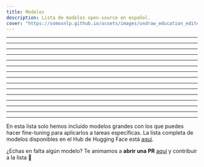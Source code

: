 ```yaml
---
title: Modelos
description: Lista de modelos open-source en español. 
cover: "https://somosnlp.github.io/assets/images/undraw_education_edited.svg" 
---
```


<ResourceItem
    name="BETO"
    :tags="['BERT', 'base (case, uncased)', 'propósito general']"
    description
    website
    github
    paper="https://users.dcc.uchile.cl/~jperez/papers/pml4dc2020.pdf"
    hf_contributor_handle="dccuchile"
    hf_model_name="bert-base-spanish-wwm-uncased" 
/>

---

<ResourceItem
    name="BERTIN"
    :tags="['RoBERTa', 'base', 'propósito general']"
    description
    website="https://huggingface.co/spaces/bertin-project/bertin"
    github
    paper
    hf_contributor_handle="bertin-project"
    hf_model_name="bertin-roberta-base-spanish" 
/>

---

<ResourceItem
    name="RoBERTa BNE"
    :tags="['RoBERTa', 'base, large', 'propósito general']"
    description
    website
    github
    paper
    hf_contributor_handle="PlanTL-GOB-ES"
    hf_model_name="roberta-base-bne" 
/>

---

<ResourceItem
    name="RoBERTa Biomedical Clinical"
    :tags="['RoBERTa', 'base', 'textos bioclínicos']"
    description
    website
    github="https://github.com/PlanTL-GOB-ES/lm-biomedical-clinical-es"
    paper="https://arxiv.org/abs/2109.03570"
    hf_contributor_handle="PlanTL-GOB-ES"
    hf_model_name="roberta-base-biomedical-clinical-es" 
/>

---

<ResourceItem
    name="BioMedtra"
    :tags="['Electra', 'small', 'textos bioclínicos']"
    description
    website
    github
    paper
    hf_contributor_handle="mrm8488"
    hf_model_name="biomedtra-small-es" 
/>

---

<ResourceItem
    name="RoBERTalex"
    :tags="['RoBERTa', 'base', 'legal']"
    description
    website
    github
    paper
    hf_contributor_handle="PlanTL-GOB-ES"
    hf_model_name="RoBERTalex" 
/>

---

<ResourceItem
    name="RoBERTuito"
    :tags="['Roberta', 'cased, uncased, deaccented', 'redes sociales']"
    description
    website
    github="https://github.com/pysentimiento/robertuito"
    paper="https://arxiv.org/abs/2111.09453"
    hf_contributor_handle="pysentimiento"
    hf_model_name="robertuito" 
/>

---

<ResourceItem
    name="GPT-2 BNE"
    :tags="['GPT-2', 'base, large', 'propósito general']"
    description
    website
    github
    paper
    hf_contributor_handle="PlanTL-GOB-ES"
    hf_model_name="gpt2-base-bne" 
/>

---

<ResourceItem
    name="Spanish GPT-2"
    :tags="['GPT-2', 'base', 'propósito general']"
    description
    website
    github
    paper
    hf_contributor_handle="mrm8488"
    hf_model_name="spanish-gpt2" 
/>

---

<ResourceItem
    name="GPT-2 Spanish (BERTIN Team)"
    :tags="['GPT-2', 'base', 'propósito general']"
    description
    website
    github
    paper
    hf_contributor_handle="flax-community"
    hf_model_name="gpt-2-spanish" 
/>

---

<ResourceItem
    name="GPT-2 Spanish (DeepESP)"
    :tags="['GPT-2', 'base', 'propósito general']"
    description
    website
    github
    paper
    hf_contributor_handle="DeepESP"
    hf_model_name="gpt2-spanish" 
/>

---

<ResourceItem
    name="GPT-2 Small Spanish"
    :tags="['GPT-2', 'small', 'propósito general']"
    description
    website
    github
    paper
    hf_contributor_handle="datificate"
    hf_model_name="gpt2-small-spanish" 
/>

---

<ResourceItem
    name="Electricidad"
    :tags="['Electra', 'small, base', 'propósito general']"
    description
    website
    github
    paper
    hf_contributor_handle="mrm8488"
    hf_model_name="electricidad-base-discriminator" 
/>

---

<ResourceItem
    name="Legalectra"
    :tags="['Electra', 'small, base', 'legal']"
    description
    website
    github
    paper
    hf_contributor_handle="mrm8488"
    hf_model_name="legalectra-base" 
/>

---

<ResourceItem
    name="Spanish T5 Small"
    :tags="['T5', 'small', 'propósito general']"
    description
    website
    github
    paper
    hf_contributor_handle="flax-community"
    hf_model_name="spanish-t5-small" 
/>

<ResourceItem
    name="Spanish GPT-J-6B (BERTIN Team)"
    :tags="['GPT-J', 'LLM', 'propósito general']"
    description
    website
    github
    paper
    hf_contributor_handle="bertin-project"
    hf_model_name="bertin-gpt-j-6B" 
/>

<ResourceItem
    name="BLOOM (BigSciencie)"
    :tags="['multiidioma', 'LLM', 'propósito general']"
    description
    website
    github
    paper
    hf_contributor_handle="bigscience"
    hf_model_name="bloom" 
/>

<ResourceItem
    name="BLOOMZ (BigSciencie)"
    :tags="['multiidioma', 'LLM', 'propósito general', 'instrucciones', 'IT']"
    description
    website
    github
    paper
    hf_contributor_handle="bigscience"
    hf_model_name="bloomz" 
/>

<ResourceItem
    name="mT0 (BigSciencie)"
    :tags="['multiidioma', 'LLM', 'propósito general', 'instrucciones', 'IT', 'encoder-decoder']"
    description
    website
    github
    paper
    hf_contributor_handle="bigscience"
    hf_model_name="mt0-base" 
/>

---

En esta lista solo hemos incluido modelos grandes con los que puedes hacer fine-tuning para aplicarlos a tareas específicas. La lista completa de modelos disponibles en el Hub de Hugging Face está [aquí](https://huggingface.co/models?language=es&sort=downloads).

¿Echas en falta algún modelo? Te animamos a **abrir una PR** [aquí](https://github.com/somosnlp/somosnlp.org/edit/main/pages/recursos/open-source/modelos.md) y contribuir a la lista 🚀
